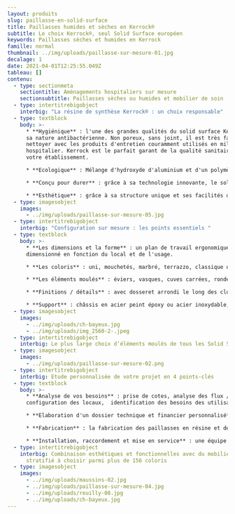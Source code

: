```yaml
---
layout: produits
slug: paillasse-en-solid-surface
title: Paillasses humides et sèches en Kerrock®
subtitle: Le choix Kerrock®, seul Solid Surface européen
keywords: Paillasses sèches et humides en Kerrock
famille: normal
thumbnail: ../img/uploads/paillasse-sur-mesure-01.jpg
decalage: 1
date: 2021-04-01T12:25:55.049Z
tableau: []
contenu:
  - type: sectionmeta
    sectiontitle: Aménagements hospitaliers sur mesure
    sectionsubtitle: Paillasses sèches ou humides et mobilier de soin
  - type: intertitrebigobject
    interbig: "La résine de synthèse Kerrock® : un choix responsable"
  - type: textblock
    body: >-
      * **Hygiénique** : l'une des grandes qualités du solid surface Kerrock est
      sa nature antibactérienne. Non poreux, sans joint, il est très facile à
      nettoyer avec les produits d'entretien couramment utilisés en milieu
      hospitalier. Kerrock est le parfait garant de la qualité sanitaire de
      votre établissement.

      * **Ecologique** : Mélange d'hydroxyde d'aluminium et d'un polymère acrylique, le solid surface Kerrock est un matériau composite durable et recyclable à l'infini. Respectueux de l’environnement et de la santé, il ne contient aucun C.O.V. (Composés Organiques Volatils). Kerrock est par ailleurs produit en Europe favorisant la réduction des transports routiers et de l'impact carbone. La production européenne permet également une meilleure rationalisation des coûts directs et des taxes douanières. 

      * **Conçu pour durer** : grâce à sa technologie innovante, le solid surface Kerrock est naturellement résistant aux chocs physiques et thermiques, aux produits chimiques et aux variations de température. Il est en plus réparable, rénovable et par nature durable.

      * **Esthétique** : grâce à sa structure unique et ses facilités d'usinage, il peut prendre toutes les formes sans aucun joint apparent et les couleurs les plus innovantes.
  - type: imagesobject
    images:
      - ../img/uploads/paillasse-sur-mesure-05.jpg
  - type: intertitrebigobject
    interbig: "Configuration sur mesure : les points essentiels "
  - type: textblock
    body: >-
      * **Les dimensions et la forme** : un plan de travail ergonomique et
      dimensionné en fonction du local et de l'usage.

      * **Les coloris** : uni, mouchetés, marbré, terrazzo, classique ou tendance, plus de 100 coloris sont à votre disposition

      * **Les éléments moulés** : éviers, vasques, cuves carrées, rondes, ovales, le plus grand choix de tailles standards sur le marché. Si vous ne trouvez pas la taille et la forme idéale, nous vous proposerons une solution sur mesure. Avec Kerrock, rien n'est impossible.

      * **Finitions / détails** : avec dosseret arrondi le long des cloisons ou crédence jusqu'au meuble, sans dosseret, avec retombée anti-goutte ou simplement arrondie, avec incrustations de couleur, passe-câbles, séparation zone sèche/zone humide, égouttoir rainuré dans la masse, etc...

      * **Support** : châssis en acier peint époxy ou acier inoxydable, mobilier autoporteur ou sur roulettes, suspendues
  - type: imagesobject
    images:
      - ../img/uploads/ch-bayeux.jpg
      - ../img/uploads/img_2560-2-.jpeg
  - type: intertitrebigobject
    interbig: Le plus large choix d’éléments moulés de tous les Solid Surface existants
  - type: imagesobject
    images:
      - ../img/uploads/paillasse-sur-mesure-02.png
  - type: intertitrebigobject
    interbig: Etude personnalisée de votre projet en 4 points-clés
  - type: textblock
    body: >-
      * **Analyse de vos besoins** : prise de cotes, analyse des flux /
      configuration des locaux,  identification des besoins des utilisateurs

      * **Elaboration d'un dossier technique et financier personnalisé** : fiches techniques, fiches matériaux, plans, nuanciers coloris et devis détaillé

      * **Fabrication** : la fabrication des paillasses en résine et des meubles est assurée à Montreuil, en région parisienne. Tous nos techniciens ont reçu une formation agréée Kerrock pour acquérir le savoir-faire unique nécessaire dans la transformation de la résine.

      * **Installation, raccordement et mise en service** : une équipe dédiée à votre projet, habituée à travailler dans les établissements hospitaliers, en site occupé, pour une maîtrise de A à Z de votre projet.
  - type: intertitrebigobject
    interbig: Combinaison esthétiques et fonctionnelles avec du mobilier en
      stratifié à choisir parmi plus de 156 coloris
  - type: imagesobject
    images:
      - ../img/uploads/maussins-02.jpg
      - ../img/uploads/paillasse-sur-mesure-04.jpg
      - ../img/uploads/reuilly-08.jpg
      - ../img/uploads/ch-bayeux.jpg
---
```

